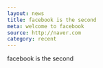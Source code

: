 ```yaml
---
layout: news
title: facebook is the second
meta: welcome to facebook
source: http://naver.com
category: recent
---
```


facebook is the second
